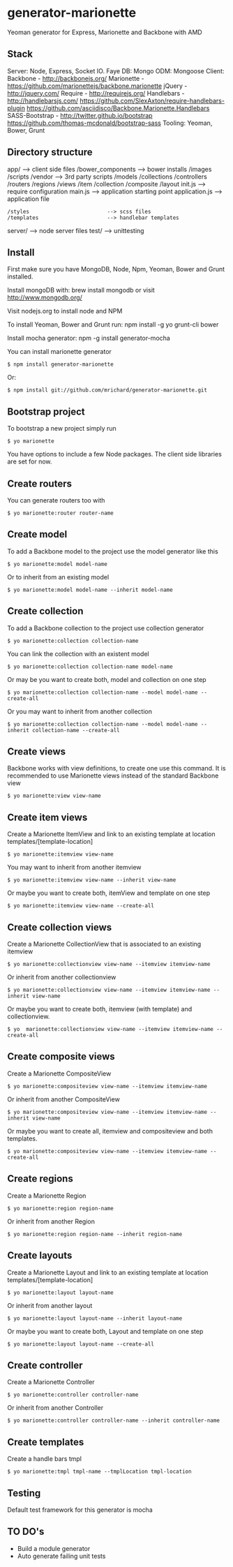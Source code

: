 generator-marionette
======================

Yeoman generator for Express, Marionette and Backbone with AMD

Stack
-------
Server: Node, Express, Socket IO. Faye
DB: Mongo
ODM: Mongoose
Client: 
    Backbone - 
        http://backbonejs.org/
    Marionette - 
        https://github.com/marionettejs/backbone.marionette
    jQuery - 
        http://jquery.com/
    Require - 
        http://requirejs.org/
    Handlebars - 
        http://handlebarsjs.com/
        https://github.com/SlexAxton/require-handlebars-plugin
        https://github.com/asciidisco/Backbone.Marionette.Handlebars
    SASS-Bootstrap -
        http://twitter.github.io/bootstrap
        https://github.com/thomas-mcdonald/bootstrap-sass
Tooling: Yeoman, Bower, Grunt


Directory structure
-------
app/                                --> client side files
    /bower_components               --> bower installs
    /images
    /scripts
        /vendor                     --> 3rd party scripts
        /models
        /collections
        /controllers
        /routers
        /regions
        /views
            /item
            /collection
            /composite
            /layout
        init.js                     --> require configuration
        main.js                     --> application starting point
        application.js              --> application file

    /styles                         --> scss files
    /templates                      --> handlebar templates

server/                             --> node server files
test/                               --> unittesting


Install
-------
First make sure you have MongoDB, Node, Npm, Yeoman, Bower and Grunt installed.

Install mongoDB with: brew install mongodb or visit http://www.mongodb.org/

Visit nodejs.org to install node and NPM

To install Yeoman, Bower and Grunt run: npm install -g yo grunt-cli bower

Install mocha generator: npm -g install generator-mocha

You can install marionette generator

    $ npm install generator-marionette

Or:

    $ npm install git://github.com/mrichard/generator-marionette.git



Bootstrap project
-----------------
To bootstrap a new project simply run

    $ yo marionette

You have options to include a few Node packages. The client side libraries are set for now. 



Create routers
--------------
You can generate routers too with

    $ yo marionette:router router-name



Create model
------------
To add a Backbone model to the project use the model generator like this

    $ yo marionette:model model-name

Or to inherit from an existing model

    $ yo marionette:model model-name --inherit model-name



Create collection
-----------------
To add a Backbone collection to the project use collection generator

    $ yo marionette:collection collection-name

You can link the collection with an existent model

    $ yo marionette:collection collection-name model-name

Or may be you want to create both, model and collection on one step

    $ yo marionette:collection collection-name --model model-name --create-all

Or you may want to inherit from another collection

    $ yo marionette:collection collection-name --model model-name --inherit collection-name --create-all




Create views
------------
Backbone works with view definitions, to create one use this command. It is recommended to use Marionette views instead of the standard Backbone view

    $ yo marionette:view view-name




Create item views
------------
Create a Marionette ItemView and link to an existing template at location templates/[template-location]

    $ yo marionette:itemview view-name 

You may want to inherit from another itemview

    $ yo marionette:itemview view-name --inherit view-name

Or maybe you want to create both, itemView and template on one step

    $ yo marionette:itemview view-name --create-all



Create collection views
------------
Create a Marionette CollectionView that is associated to an existing itemview

    $ yo marionette:collectionview view-name --itemview itemview-name

Or inherit from another collectionview

    $ yo marionette:collectionview view-name --itemview itemview-name --inherit view-name

Or maybe you want to create both, itemview (with template) and collectionview.

    $ yo  marionette:collectionview view-name --itemview itemview-name --create-all




Create composite views
------------
Create a Marionette CompositeView

    $ yo marionette:compositeview view-name --itemview itemview-name

Or inherit from another CompositeView

    $ yo marionette:compositeview view-name --itemview itemview-name --inherit view-name

Or maybe you want to create all, itemview and compositeview and both templates. 

    $ yo marionette:compositeview view-name --itemview itemview-name --create-all




Create regions
------------
Create a Marionette Region

    $ yo marionette:region region-name

Or inherit from another Region

    $ yo marionette:region region-name --inherit region-name




Create layouts
------------
Create a Marionette Layout and link to an existing template at location templates/[template-location]

    $ yo marionette:layout layout-name

Or inherit from another layout

    $ yo marionette:layout layout-name --inherit layout-name

Or maybe you want to create both, Layout and template on one step

    $ yo marionette:layout layout-name --create-all



Create controller
------------
Create a Marionette Controller

    $ yo marionette:controller controller-name

Or inherit from another Controller

    $ yo marionette:controller controller-name --inherit controller-name


Create templates
------------
Create a handle bars tmpl

    $ yo marionette:tmpl tmpl-name --tmplLocation tmpl-location




Testing
-------
Default test framework for this generator is mocha



TO DO's
------- 
* Build a module generator
* Auto generate failing unit tests

